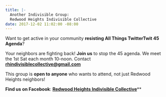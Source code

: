 ```yaml
---
title: |-
  Another Indivisible Group:
  Redwood Heights Indivisible Collective
date: 2017-12-02 11:02:00 -08:00
---
```


Want to get active in your community **resisting All Things TwitterTwit 45 Agenda**?

Your neighbors are fighting back! **Join us** to stop the 45 agenda. We meet the 1st Sat each month 10-noon. Contact **rhindivisiblecollective@gmail.com**

This group is **open to anyone** who wants to attend, not just Redwood Heights neighbors!

**Find us on Facebook**: [**Redwood Heights Indivisible Collective**](https://www.facebook.com/pg/rhindivisiblec/about/?ref=page_internal)**